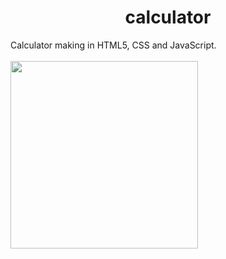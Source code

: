 <h1 align="center"> calculator</h1>
Calculator making in HTML5, CSS and JavaScript.
<br>
<br>
<img align="center" height="300" wedith="300" src="https://cdn.dribbble.com/users/470545/screenshots/3471475/calculater.gif">
